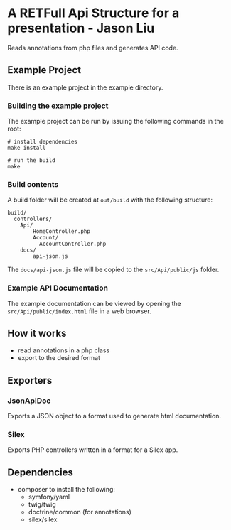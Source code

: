 A RETFull Api Structure  for a presentation   - Jason Liu
==========

Reads annotations from php files and generates API code.

Example Project
---------------

There is an example project in the example directory.

### Building the example project

The example project can be run by issuing the following commands in the root:

    # install dependencies
    make install

    # run the build
    make

### Build contents

A build folder will be created at `out/build` with the following structure:

    build/
      controllers/
        Api/
            HomeController.php
            Account/
              AccountController.php
        docs/
            api-json.js

The `docs/api-json.js` file will be copied to the `src/Api/public/js` folder.

### Example API Documentation

The example documentation can be viewed by opening the
`src/Api/public/index.html` file in a web browser.

How it works
------------

- read annotations in a php class
- export to the desired format

Exporters
---------

### JsonApiDoc

Exports a JSON object to a format used to generate html documentation.

### Silex

Exports PHP controllers written in a format for a Silex app.

Dependencies
------------

- composer to install the following:
  - symfony/yaml
  - twig/twig
  - doctrine/common (for annotations)
  - silex/silex

